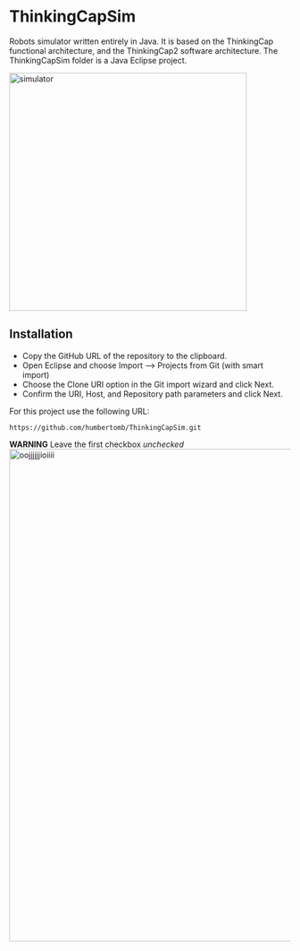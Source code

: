 # **ThinkingCapSim**

Robots simulator written entirely in Java. It is based on the ThinkingCap functional architecture, and the ThinkingCap2 software architecture. The ThinkingCapSim folder is a Java Eclipse project.

<img width="425" alt="simulator" src="https://github.com/user-attachments/assets/6332f792-3ff9-4670-8432-842c29486cf6">

## **Installation**

* Copy the GitHub URL of the repository to the clipboard.
*	Open Eclipse and choose Import –> Projects from Git (with smart import)
*	Choose the Clone URI option in the Git import wizard and click Next.
*	Confirm the URI, Host, and Repository path parameters and click Next.

For this project use the following URL:
```
https://github.com/humbertomb/ThinkingCapSim.git
```
**WARNING**
Leave the first checkbox _unchecked_
<img width="880" alt="oojjjjjjioiiii" src="https://github.com/user-attachments/assets/8af97751-a9d7-420a-bcf9-350ca72c88b0">
